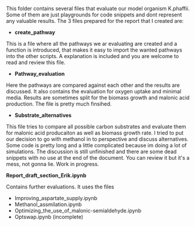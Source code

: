 This folder contains several files that evaluate our model organism K.phaffii. Some of them are just playgrounds for code snippets and dont represent any valuable results.
The 3 files prepared for the report that I created are:

- **create_pathway**

This is a file where all the pathways we ar evaluating are created and a function is introduced, that makes it easy to import the wanted pathways into the other scripts. A explanation is included and you are welcome to read and review this file.
- **Pathway_evaluation**

Here the pathways are compared against each other and the results are discussed. It also contains the evaluation for oxygen uptake and minimal media. Results are sometimes split for the biomass growth and malonic acid production. The file is pretty much finsihed.
- **Substrate_alternatives**

This file tries to compare all possible carbon substrates and evaluate them for malonic acid producaiton as well as biomass growth rate. I tried to put our decision to go with methanol in to perspective and discuss alternatives. Some code is pretty long and a little complicated because im doing a lot of simulations. The discussion is still unfinished and there are some dead snippets with no use at the end of the document. You can review it but it's a mess, not gonna lie. Work in progress.

**Report_draft_section_Erik.ipynb**

Contains further evaluations. It uses the files
- Improving_aspartate_supply.ipynb 
- Methanol_assmilation.ipynb 
- Optimizing_the_use_of_malonic-semialdehyde.ipynb 
- Optswap.ipynb (incomplete)

